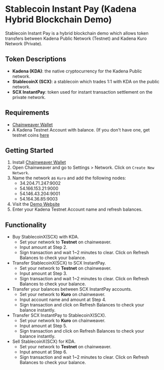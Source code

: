 # Stablecoin Instant Pay (Kadena Hybrid Blockchain Demo)
  Stablecoin Instant Pay is a hybrid blockchain demo which allows token transfers between Kadena Public Network (Testnet) and Kadena Kuro Network (Private).

## Token Descriptions  
  - **Kadena (KDA)**: the native cryptocurrency for the Kadena Public network.
  - **StablecoinX (SCX)**: a stablecoin which trades 1:1 with KDA on the public network.
  - **SCX InstantPay**: token used for instant transaction settlement on the private network.

## Requirements
 - [Chainweaver Wallet](https://www.kadena.io/chainweaver)
 - A Kadena Testnet Account with balance. (If you don't have one, get testnet coins [here](https://faucet.testnet.chainweb.com/)

## Getting Started
  1. Install [Chainweaver Wallet](https://www.kadena.io/chainweaver)
  2. Open Chainweaver and go to Settings > Network. Click on `Create New Network`.
  3. Name the network as `Kuro` and add the following nodes:
    <ul><li>34.204.71.247:9002</li>
      <li>54.166.153.21:9000</li>
      <li>54.146.43.204:9001</li>
      <li>54.164.36.85:9003</li></ul>
  4. Visit the [Demo Website](http://hybrid.chainweb.com/)
  5. Enter your Kadena Testnet Account name and refresh balances.

## Functionality
  * Buy StablecoinX(SCX) with KDA.
      - Set your network to **Testnet** on chainweaver.
      - Input amount at Step 2.
      - Sign transaction and wait 1~2 minutes to clear. Click on Refresh Balances to check your balance.
  * Transfer StablecoinX(SCX) to SCX InstantPay.
      - Set your network to **Testnet** on chainweaver.
      - Input amount at Step 3.
      - Sign transaction and wait 1~2 minutes to clear. Click on Refresh Balances to check your balance.
  * Transfer your balances between SCX InstantPay accounts.
      - Set your network to **Kuro** on chainweaver.
      - Input account name and amount at Step 4.
      - Sign transaction and click on Refresh Balances to check your balance instantly.
  * Transfer SCX InstantPay to StablecoinX(SCX).
      - Set your network to **Kuro** on chainweaver.
      - Input amount at Step 5.
      - Sign transaction and click on Refresh Balances to check your balance instantly.
  * Sell StablecoinX(SCX) for KDA.
      - Set your network to **Testnet** on chainweaver.
      - Input amount at Step 6.
      - Sign transaction and wait 1~2 minutes to clear. Click on Refresh Balances to check your balance.
